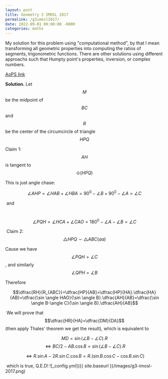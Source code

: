 ```yaml
---
layout: post
title: Geometry 3 IMOSL 2017
permalink: /g3imosl2017/
date: 2022-09-01 00:00:00 -0000
categories: maths
---
```

My solution for this problem using "computational method", by that I mean transforming all geometric properties into computing the ratios of segments, trigonometric functions. There are other solutions using different approachs such that Humpty point's properties, inversion, or complex numbers.

[AoPS link](https://artofproblemsolving.com/community/c6h1671271p25296276)

**Solution.**
Let $$M$$ be the midpoint of $$BC$$ and $$R$$ be the center of the circumcircle of triangle $$HPQ$$

Claim 1: $$AH$$ is tangent to $$\odot(HPQ)$$

This is just angle chase:

$$\angle AHP=\angle HAB+\angle HBA=90^0-\angle B+90^0-\angle A=\angle C$$

 and

 $$\angle PQH=\angle HCA+\angle CAO=180^0-\angle A-\angle B=\angle C$$

 Claim 2: $$\triangle HPQ \sim \triangle ABC (aa)$$

Cause we have $$\angle PQH=\angle C$$, and similarly $$\angle QPH=\angle B$$

Therefore

$$\dfrac{RH}{R_{ABC}}=\dfrac{HP}{AB}=\dfrac{HP}{HA}.\dfrac{HA}{AB}=\dfrac{\sin \angle HAO}{\sin \angle B}.\dfrac{AH}{AB}=\dfrac{\sin \angle B-\angle C}{\sin \angle B}.\dfrac{AH}{AB}$$

 We will prove that $$\dfrac{HR}{HA}=\dfrac{DM}{DA}$$ (then apply Thales' theorem we get the result), which is equivalent to

$$MD=\sin (\angle B-\angle C).R $$ $$\Leftrightarrow BC/2-AB.\cos B=\sin (\angle B-\angle C).R $$

$$\Leftrightarrow R.\sin A-2R.\sin C.\cos B=R.(\sin B.\cos C-\cos B.\sin C)$$

 which is true, Q.E.D!
![_config.yml]({{ site.baseurl }}/images/g3-imosl-2017.png)
